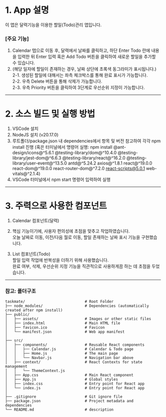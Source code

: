# 1. App 설명
이 앱은 달력기능을 이용한 할일(Todo)관리 앱입니다.

### [주요 기능]
1. Calendar 탭으로 이동 후, 달력에서 날짜를 클릭하고, 하단 Enter Todo 란에 내용을 입력한 뒤 Enter 입력 혹은 Add Todo 버튼을 클릭하여 새로운 할일을 추가할 수 있습니다.  
2. (해당 일자에 할일이 존재하는 경우, 날짜 상단에 초록색 동그라미가 표시됩니다.)  
2-1. 생성된 할일에 대해서는 좌측 체크박스를 통해 완료 표시가 가능합니다.  
2-2. 우측 Delete 버튼을 통해 삭제가 가능합니다.  
2-3. 우측 Priority 버튼을 클릭하여 3단계로 우선순위 지정이 가능합니다.

---
# 2. 소스 빌드 및 실행 방법
1. VSCode 설치
2. NodeJS 설치 (v20.17.0)
3. 루트폴더/package.json 내 dependencies에서 항목 및 버전 참고하여 각각 npm install 진행
   (혹은 터미널에서 명령어 실행: npm install @ant-design/icons@^5.6.1 @testing-library/dom@^10.4.0 @testing-library/jest-dom@^6.6.3 @testing-library/react@^16.2.0 @testing-library/user-event@^13.5.0 antd@^5.24.2 axios@^1.8.1 react@^19.0.0 react-dom@^19.0.0 react-router-dom@^7.2.0 react-scripts@5.0.1 web-vitals@^2.1.4)
4. VSCode 터미널에서 npm start 명령어 입력하여 실행

---
# 3. 주력으로 사용한 컴포넌트  
1. Calendar 컴포넌트(달력)  
2. 핵심 기능이기에, 사용자 편의성에 초점을 맞추고 작업하였습니다.  
오늘 날짜로 이동, 이전/다음 월로 이동, 할일 존재하는 날짜 표시 기능을 구현했습니다.  

3. List 컴포넌트(Todo)  
할일 입력 작업에 반복성을 더하기 위해 사용했습니다.  
완료 여부, 삭제, 우선순위 지정 기능을 직관적으로 사용하게끔 하는 데 초점을 두었습니다.  

---
### **참고: 폴더구조**
```
taskmate/                           # Root Folder
├── node_modules/                   # Dependencies (automatically created after npm install)
├── public/
│   ├── assets/                     # Images or other static files
│   ├── index.html                  # Main HTML file
│   ├── favicon.ico                 # Favicon
│   └── manifest.json               # Web app manifest
│
├── src/
│   ├── components/                 # Reusable React components
│   │   ├── Calendar.js             # Calendar & Todo page
│   │   ├── Home.js                 # The main page
│   │   └── Navbar.js               # Navigation bar above
│   ├── context/                    # React Contexts for state management
│   │   └── ThemeContext.js
│   ├── App.css                     # Main React component
│   ├── App.js                      # Global styles
│   ├── index.css                   # Entry point for React app
│   └── index.js                    # Entry point for React app
│
├── .gitignore                      # Git ignore file
├── package.json                    # Project metadata and dependencies
└── README.md                       # description
```
